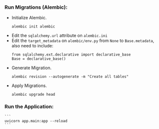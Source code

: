 ### Run Migrations (Alembic):

-   Initialize Alembic.
    ```
    alembic init alembic
    ```
-   Edit the `sqlalchemy.url` attribute on `alembic.ini`
-   Edit the `target_metadata` on `alembic/env.py` from `None` to `Base.metadata`, also need to include:
    ```
    from sqlalchemy.ext.declarative import declarative_base
    Base = declarative_base()
    ```
-   Generate Migration.
    ```
    alembic revision --autogenerate -m "Create all tables"
    ```
-   Apply Migrations.
    ```
    alembic upgrade head
    ```

### Run the Application:

    ```
    uvicorn app.main:app --reload
    ```
